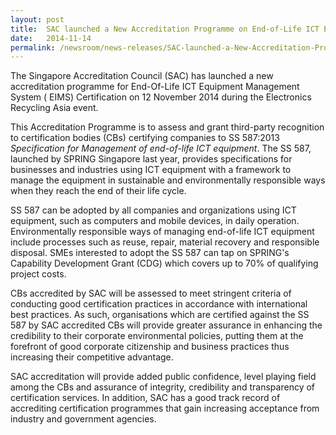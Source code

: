 ```yaml
---
layout: post
title:  SAC launched a New Accreditation Programme on End-of-Life ICT Equipment (EIMS) Certification
date:   2014-11-14
permalink: /newsroom/news-releases/SAC-launched-a-New-Accreditation-Programme-on-End-of-Life-ICT-Equipment-(EIMS)-Certification
---
```


The Singapore Accreditation Council (SAC) has launched a new accreditation programme for End-Of-Life ICT Equipment Management System ( EIMS) Certification on 12 November 2014 during the Electronics Recycling Asia event.
 
This Accreditation Programme is to assess and grant third-party recognition to certification bodies (CBs) certifying companies to SS 587:2013 _Specification for Management of end-of-life ICT equipment_. The SS 587, launched by SPRING Singapore last year, provides specifications for businesses and industries using ICT equipment with a framework to manage the equipment in sustainable and environmentally responsible ways when they reach the end of their life cycle.
 
SS 587 can be adopted by all companies and organizations using ICT equipment, such as computers and mobile devices, in daily operation.  Environmentally responsible ways of managing end-of-life ICT equipment include processes such as reuse, repair, material recovery and responsible disposal. SMEs interested to adopt the SS 587 can tap on SPRING's Capability Development Grant (CDG) which covers up to 70% of qualifying project costs.  
 
CBs accredited by SAC will be assessed to meet stringent criteria of conducting good certification practices in accordance with international best practices. As such, organisations which are certified against the SS 587 by SAC accredited CBs will provide greater assurance in enhancing the credibility to their corporate environmental policies, putting them at the forefront of good corporate citizenship and business practices thus increasing their competitive advantage.
 
SAC  accreditation will provide added public confidence, level playing field among the CBs and assurance of integrity, credibility and transparency of certification services. In addition, SAC has a good track record of accrediting certification programmes that gain increasing acceptance from  industry and government agencies.
